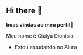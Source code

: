 ## Hi there 👋
**boas vindas ao meu perfil**💙

Meu nome é Giulya Dionisio

- Estou estudando no Alura
